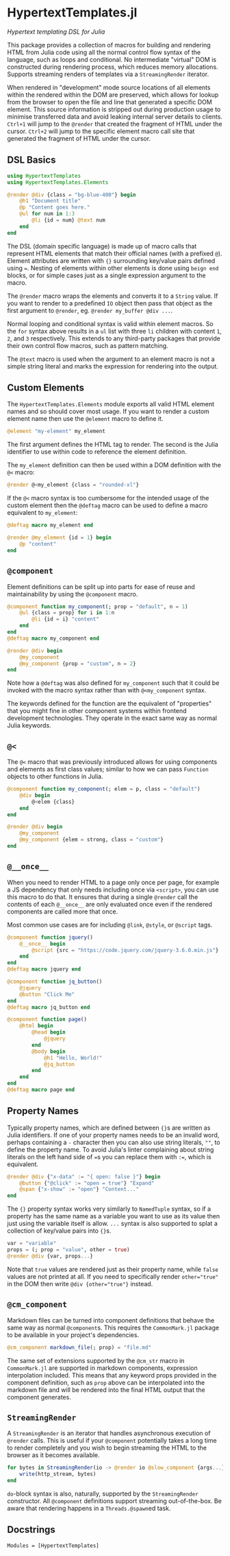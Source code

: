 # HypertextTemplates.jl

_Hypertext templating DSL for Julia_

This package provides a collection of macros for building and rendering HTML
from Julia code using all the normal control flow syntax of the language, such
as loops and conditional. No intermediate "virtual" DOM is constructed during
rendering process, which reduces memory allocations. Supports streaming renders
of templates via a `StreamingRender` iterator.

When rendered in "development" mode source locations of all elements within the
rendered within the DOM are preserved, which allows for lookup from the browser
to open the file and line that generated a specific DOM element. This source
information is stripped out during production usage to minimise transferred
data and avoid leaking internal server details to clients. `Ctrl+1` will jump
to the `@render` that created the fragment of HTML under the cursor. `Ctrl+2`
will jump to the specific element macro call site that generated the fragment
of HTML under the cursor.

## DSL Basics

```julia
using HypertextTemplates
using HypertextTemplates.Elements

@render @div {class = "bg-blue-400"} begin
    @h1 "Document title"
    @p "Content goes here."
    @ul for num in 1:3
        @li {id = num} @text num
    end
end
```

The DSL (domain specific language) is made up of macro calls that represent
HTML elements that match their official names (with a prefixed `@`). Element
attributes are written with `{}` surrounding key/value pairs defined using `=`.
Nesting of elements within other elements is done using `beign end` blocks, or
for simple cases just as a single expression argument to the macro.

The `@render` macro wraps the elements and converts it to a `String` value. If
you want to render to a predefined `IO` object then pass that object as the
first argument to `@render`, eg. `@render my_buffer @div ...`.

Normal looping and conditional syntax is valid within element macros. So the
`for` syntax above results in a `ul` list with three `li` children with content
`1`, `2`, and `3` respectively. This extends to any third-party packages that
provide their own control flow macros, such as pattern matching.

The `@text` macro is used when the argument to an element macro is not a simple
string literal and marks the expression for rendering into the output.

## Custom Elements

The `HypertextTemplates.Elements` module exports all valid HTML element names and
so should cover most usage. If you want to render a custom element name then use
the `@element` macro to define it.

```julia
@element "my-element" my_element
```

The first argument defines the HTML tag to render. The second is the Julia
identifier to use within code to reference the element definition.

The `my_element` definition can then be used within a DOM definition with the
`@<` macro:

```julia
@render @<my_element {class = "rounded-xl"}
```

If the `@<` macro syntax is too cumbersome for the intended usage of the custom
element then the `@deftag` macro can be used to define a macro equivalent to
`my_element`:

```julia
@deftag macro my_element end

@render @my_element {id = 1} begin
    @p "content"
end
```

## `@component`

Element definitions can be split up into parts for ease of reuse and
maintainability by using the `@component` macro.

```julia
@component function my_component(; prop = "default", n = 1)
    @ul {class = prop} for i in 1:n
        @li {id = i} "content"
    end
end
@deftag macro my_component end

@render @div begin
    @my_component
    @my_component {prop = "custom", n = 2}
end
```

Note how a `@deftag` was also defined for `my_component` such that it could be
invoked with the macro syntax rather than with `@<my_component` syntax.

The keywords defined for the function are the equivalent of "properties" that
you might fine in other component systems within frontend development
technologies. They operate in the exact same way as normal Julia keywords.

## `@<`

The `@<` macro that was previously introduced allows for using components and
elements as first class values; similar to how we can pass `Function` objects
to other functions in Julia.

```julia
@component function my_component(; elem = p, class = "default")
    @div begin
        @<elem {class}
    end
end

@render @div begin
    @my_component
    @my_component {elem = strong, class = "custom"}
end
```

## `@__once__`

When you need to render HTML to a page only once per page, for example a JS
dependency that only needs including once via `<script>`, you can use this
macro to do that. It ensures that during a single `@render` call the contents
of each `@__once__` are only evaluated once even if the rendered components are
called more that once.

Most common use cases are for including `@link`, `@style`, or `@script` tags.

```julia
@component function jquery()
    @__once__ begin
        @script {src = "https://code.jquery.com/jquery-3.6.0.min.js"}
    end
end
@deftag macro jquery end

@component function jq_button()
    @jquery
    @button "Click Me"
end
@deftag macro jq_button end

@component function page()
    @html begin
        @head begin
            @jquery
        end
        @body begin
            @h1 "Hello, World!"
            @jq_button
        end
    end
end
@deftag macro page end
```

## Property Names

Typically property names, which are defined between `{}`s are written as Julia
identifiers. If one of your property names needs to be an invalid word, perhaps
containing a `-` character then you can also use string literals, `""`, to
define the property name. To avoid Julia's linter complaining about string
literals on the left hand side of `=`s you can replace them with `:=`, which is
equivalent.

```julia
@render @div {"x-data" := "{ open: false }"} begin
    @button {"@click" := "open = true"} "Expand"
    @span {"x-show" := "open"} "Content..."
end
```

The `{}` property syntax works very similarly to `NamedTuple` syntax, so if a
property has the same name as a variable you want to use as its value then just
using the variable itself is allow. `...` syntax is also supported to splat a
collection of key/value pairs into `{}`s.

```julia
var = "variable"
props = (; prop = "value", other = true)
@render @div {var, props...}
```

Note that `true` values are rendered just as their property name, while `false`
values are not printed at all. If you need to specifically render
`other="true"` in the DOM then write `@div {other="true"}` instead.

## `@cm_component`

Markdown files can be turned into component definitions that behave the same
way as normal `@component`s. This requires the `CommonMark.jl` package to be
available in your project's dependencies.

```julia
@cm_component markdown_file(; prop) = "file.md"
```

The same set of extensions supported by the `@cm_str` macro in `CommonMark.jl`
are supported in markdown components, expression interpolation included. This
means that any keyword props provided in the component definition, such as
`prop` above can be interpolated into the markdown file and will be rendered
into the final HTML output that the component generates.

## `StreamingRender`

A `StreamingRender` is an iterator that handles asynchronous execution of
`@render` calls. This is useful if your `@component` potentially takes a long
time to render completely and you wish to begin streaming the HTML to the
browser as it becomes available.

```julia
for bytes in StreamingRender(io -> @render io @slow_component {args...})
    write(http_stream, bytes)
end
```

`do`-block syntax is also, naturally, supported by the `StreamingRender`
constructor. All `@component` definitions support streaming out-of-the-box. Be
aware that rendering happens in a `Threads.@spawn`ed task.

## Docstrings

```@autodocs
Modules = [HypertextTemplates]
```

